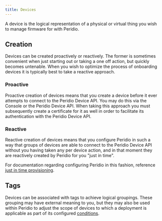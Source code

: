 ```yaml
---
title: Devices
---
```


A device is the logical representation of a physical or virtual thing you wish to manage firmware for with Peridio.

## Creation

Devices can be created proactively or reactively. The former is sometimes convenient when just starting out or taking a one off action, but quickly becomes untenable. When you wish to optimize the process of onboarding devices it is typically best to take a reactive approach.

### Proactive

Proactive creation of devices means that you create a device before it ever attempts to connect to the Peridio Device API. You may do this via the Console or the Peridio Device API. When taking this approach you must subsequently create a certificate for it as well in order to facilitate its authentication with the Peridio Device API.

### Reactive

Reactive creation of devices means that you configure Peridio in such a way that groups of devices are able to connect to the Peridio Device API without you having taken any per device action, and in that moment they are reactively created by Peridio for you "just in time".

For documentation regarding configuring Peridio in this fashion, reference [just in time provisioning](just-in-time-provisioning).

## Tags

Devices can be associated with tags to achieve logical groupings. These grouping may have external
meaning to you, but they may also be used within Peridio to adjust the scope of devices to which a
deployment is applicable as part of its configured [conditions](deployments#tags).
